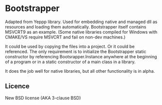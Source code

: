 Bootstrapper
============

Adapted from Yeppp library. Used for embedding native and managed dll 
as resources and loading them automatically. Bootstrapper itself 
contains MSVCRT9 as an example. (Some native libraries compiled for Windows
with CMAKE/VS require MSVCRT and fail on non-dev machines.)

It could be used by copying the files into a project. Or it could be referenced. 
The only requirement is to initialize the Bootstrapper static constructor by 
referencing Bootsrapper.Instance anywhere at the beginning of a program or in a 
static constructor of a main class in a library.

It does the job well for native libraries, but all other functionality is in alpha.

Licence
--------
New BSD license (AKA 3-clause BSD)